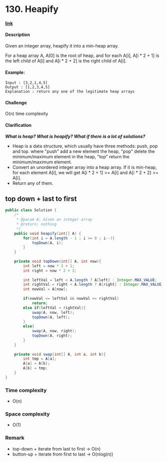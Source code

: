 # 130. Heapify

#### [link](https://www.lintcode.com/problem/heapify/)

#### Description
Given an integer array, heapify it into a min-heap array.

For a heap array A, A[0] is the root of heap, and for each A[i], A[i * 2 + 1] is the left child of A[i] and A[i * 2 + 2] is the right child of A[i].

#### Example:
```
Input : [3,2,1,4,5]
Output : [1,2,3,4,5]
Explanation : return any one of the legitimate heap arrays
```

#### Challenge
O(n) time complexity

#### Clarification
***What is heap? What is heapify? What if there is a lot of solutions?***
* Heap is a data structure, which usually have three methods: push, pop and top. where "push" add a new element the heap, "pop" delete the minimum/maximum element in the heap, "top" return the minimum/maximum element.
* Convert an unordered integer array into a heap array. If it is min-heap, for each element A[i], we will get A[i * 2 + 1] >= A[i] and A[i * 2 + 2] >= A[i].
* Return any of them.

## top down + last to first
```java
public class Solution {
    /*
     * @param A: Given an integer array
     * @return: nothing
     */
    public void heapify(int[] A) {
        for(int i = A.length - 1 ; i >= 0 ; i--){
            topDown(A, i);
        }
    }
    
    private void topDown(int[] A, int now){
        int left = now * 2 + 1;
        int right = now * 2 + 2;
        
        int leftVal = left < A.length ? A[left] : Integer.MAX_VALUE;
        int rightVal = right < A.length ? A[right] : Integer.MAX_VALUE;
        int nowVal = A[now];
        
        if(nowVal <= leftVal && nowVal <= rightVal)
            return;
        else if(leftVal < rightVal){
            swap(A, now, left);
            topDown(A, left);
        }
        else{
            swap(A, now, right);
            topDown(A, right);
        }
    }
    
    private void swap(int[] A, int a, int b){
        int tmp = A[a];
        A[a] = A[b];
        A[b] = tmp;
    }
}
```
### Time complexity
* O(n)
### Space complexity
* O(1)
### Remark
* top-down + iterate from last to first -> O(n)
* button-up + iterate from first to last -> O(nlog(n))